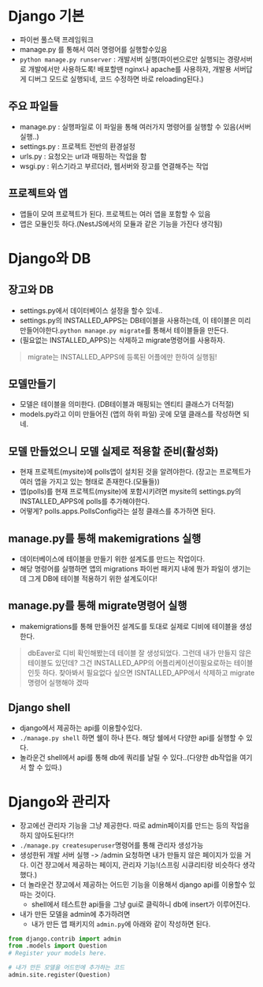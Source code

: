 # Django 기본

- 파이썬 풀스택 프레임워크
- manage.py 를 통해서 여러 명령어를 실행할수있음
- `python manage.py runserver` : 개발서버 실행(파이썬으로만 실행되는 경량서버로 개발에서만 사용하도록! 배포할땐 nginx나 apache를 사용하자, 개발용 서버답게 디버그 모드로 실행되네, 코드 수정하면 바로 reloading된다.)

## 주요 파일들

- manage.py : 실행파일로 이 파일을 통해 여러가지 명령어를 실행할 수 있음(서버 실행..)
- settings.py : 프로젝트 전반의 환경설정
- urls.py : 요청오는 url과 매핑하는 작업을 함
- wsgi.py : 위스기라고 부르더라, 웹서버와 장고를 연결해주는 작업

## 프로젝트와 앱
- 앱들이 모여 프로젝트가 된다. 프로젝트는 여러 앱을 포함할 수 있음
- 앱은 모듈인듯 하다.(NestJS에서의 모듈과 같은 기능을 가진다 생각됨)

# Django와 DB

## 장고와 DB
- settings.py에서 데이터베이스 설정을 할수 있네..
- settings.py의 INSTALLED_APPS는 DB테이블을 사용하는데, 이 테이블은 미리 만들어야한다.`python manage.py migrate`를 통해서 테이블들을 만든다.
- (필요없는 INSTALLED_APPS)는 삭제하고 migrate명령어를 사용하자.

> migrate는 INSTALLED_APPS에 등록된 어플에만 한하여 실행됨!

## 모델만들기
- 모델은 테이블을 의미한다. (DB테이블과 매핑되는 엔티티 클래스가 더적절)
- models.py라고 이미 만들어진 (앱의 하위 파일) 곳에 모델 클래스를 작성하면 되네.

## 모델 만들었으니 모델 실제로 적용할 준비(활성화)
- 현재 프로젝트(mysite)에 polls앱이 설치된 것을 알려야한다. (장고는 프로젝트가 여러 앱을 가지고 있는 형태로 존재한다.(모듈들))
- 앱(polls)를 현재 프로젝트(mysite)에 포함시키려면 mysite의 settings.py의 INSTALLED_APPS에 polls를 추가해야한다.
- 어떻게? polls.apps.PollsConfig라는 설정 클래스를 추가하면 된다.

## manage.py를 통해 makemigrations 실행
- 데이터베이스에 테이블을 만들기 위한 설계도를 만드는 작업이다.
- 해당 명령어를 실행하면 앱의 migrations 파이썬 패키지 내에 뭔가 파일이 생기는데 그게 DB에 테이블 적용하기 위한 설계도이다! 

## manage.py를 통해 migrate명령어 실행
- makemigrations를 통해 만들어진 설계도를 토대로 실제로 디비에 테이블을 생성한다.

> dbEaver로 디비 확인해봤는데 테이블 잘 생성되었다. 그런데 내가 만들지 않은 테이블도 있던데? 그건 INSTALLED_APP의 어플리케이션이필요로하는 테이블 인듯 하다. 찾아봐서 필요없다 싶으면 ISNTALLED_APP에서 삭제하고 migrate명령어 실행해야 겠따

## Django shell
- django에서 제공하는 api를 이용할수있다.
- `./manage.py shell` 하면 쉘이 하나 뜬다. 해당 쉘에서 다양한 api를 실행할 수 있다. 
- 놀라운건 shell에서 api를 통해 db에 쿼리를 날릴 수 있다..(다양한 db작업을 여기서 할 수 있따.)

# Django와 관리자
- 장고에선 관리자 기능을 그냥 제공한다. 따로 admin페이지를 만드는 등의 작업을 하지 않아도된다!?!
- `./manage.py createsuperuser`명령어를 통해 관리자 생성가능
- 생성한뒤 개발 서버 실행 -> /admin 요청하면 내가 만들지 않은 페이지가 있을 거다. 이건 쟝고에서 제공하는 페이지, 관리자 기능!(스프링 시큐리티랑 비슷하다 생각했다.)
- 더 놀라운건 쟝고에서 제공하는 어드민 기능을 이용해서 django api를 이용할수 있따는 것이다.
  - shell에서 테스트한 api들을 그냥 gui로 클릭하니 db에 insert가 이루어진다.
- 내가 만든 모델을 admin에 추가하려면 
  - 내가 만든 앱 패키지의 `admin.py`에 아래와 같이 작성하면 된다.
```python
from django.contrib import admin
from .models import Question
# Register your models here.

# 내가 만든 모델을 어드민에 추가하는 코드
admin.site.register(Question)
```